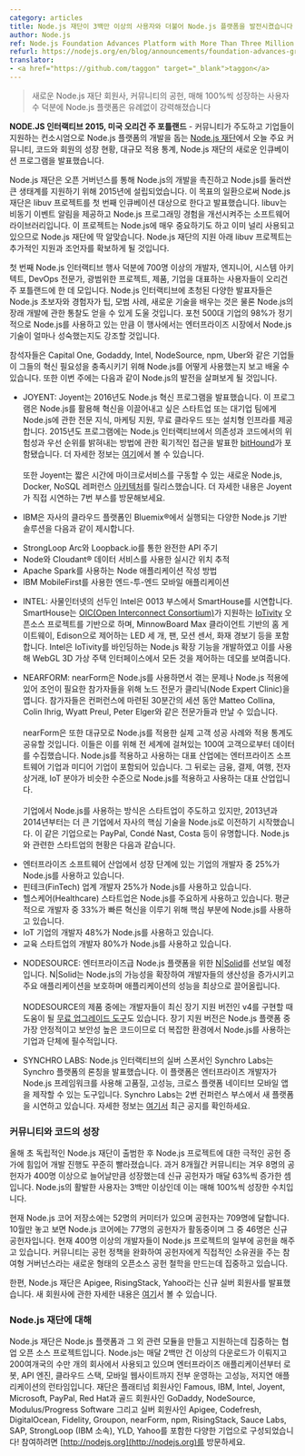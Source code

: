 ```yaml
---
category: articles
title: Node.js 재단이 3백만 이상의 사용자와 더불어 Node.js 플랫폼을 발전시켰습니다
author: Node.js
ref: Node.js Foundation Advances Platform with More Than Three Million Users
refurl: https://nodejs.org/en/blog/announcements/foundation-advances-growth/
translator:
- <a href="https://github.com/taggon" target="_blank">taggon</a>
---
```

<!--
> Node.js Platform Stronger Than Ever with New Node.js Foundation Members,
Community Contributions, and 100 Percent Year-Over-Year User Growth
-->
> 새로운 Node.js 재단 회원사, 커뮤니티의 공헌, 매해 100%씩 성장하는 사용자 수 덕분에 Node.js 플랫폼은 유례없이 강력해졌습니다

<!--
**NODE.JS INTERACTIVE 2015, PORTLAND, OR.** — [The Node.js Foundation](https://nodejs.org/en/foundation/), a community-led and industry-backed consortium to advance the development of the Node.js platform, today is announcing major community, code and membership growth, adoption statistics of the technology at large, and the Foundation’s new incubation program.
-->
**NODE.JS 인터랙티브 2015, 미국 오리건 주 포틀랜드** - 커뮤니티가 주도하고 기업들이 지원하는 컨소시엄으로 Node.js 플랫폼의 개발을 돕는 [Node.js 재단](https://nodejs.org/en/foundation/)에서 오늘 주요 커뮤니티, 코드와 회원의 성장 현황, 대규모 적용 통계, Node.js 재단의 새로운 인큐베이션 프로그램을 발표했습니다.

<!--
The Node.js Foundation was founded in 2015 to accelerate the development of Node.js and support the large ecosystem that it encompasses through open governance. As part of this mission, the Foundation announced its first incubation project libuv. Libuv is a software library that provides asynchronous event notification and improves the Node.js programming experience. The project is both critical to Node.js and already widely used, making it a natural fit for the Foundation. Under the Foundation's umbrella, it will receive additional support and mentorship.
-->
Node.js 재단은 오픈 거버넌스를 통해 Node.js의 개발을 촉진하고 Node.js를 둘러싼 큰 생태계를 지원하기 위해 2015년에 설립되었습니다.
이 목표의 일환으로써 Node.js 재단은 libuv 프로젝트를 첫 번째 인큐베이션 대상으로 한다고 발표했습니다.
libuv는 비동기 이벤트 알림을 제공하고 Node.js 프로그래밍 경험을 개선시켜주는 소프트웨어 라이브러리입니다.
이 프로젝트는 Node.js에 매우 중요하기도 하고 이미 널리 사용되고 있으므로 Node.js 재단에 딱 알맞습니다.
Node.js 재단의 지원 아래 libuv 프로젝트는 추가적인 지원과 조언자를 확보하게 될 것입니다.

<!--
The first Node.js Interactive event unites more than 700 developers, engineers, system architects, DevOps professionals and users representing a wide range of projects, products and companies in Portland, Ore. Node.js Interactive brings together a broad range of speakers to help experienced and novice Node.js users alike learn tips, best practices, new skills, as well as gain insight into future developments for the technology. With Node.js being used in 98% of the Fortune 500 companies regularly, the event will also highlight the maturation of the technology within enterprises.
-->
첫 번째 Node.js 인터랙티브 행사 덕분에 700명 이상의 개발자, 엔지니어, 시스템 아키텍트, DevOps 전문가, 광범위한 프로젝트, 제품, 기업을 대표하는 사용자들이 오리건 주 포틀랜드에 한 데 모입니다.
Node.js 인터랙티브에 초청된 다양한 발표자들은 Node.js 초보자와 경험자가 팁, 모범 사례, 새로운 기술을 배우는 것은 물론 Node.js의 장래 개발에 관한 통찰도 얻을 수 있게 도울 것입니다.
포천 500대 기업의 98%가 정기적으로 Node.js를 사용하고 있는 만큼 이 행사에서는 엔터프라이즈 시장에서 Node.js 기술이 얼마나 성숙했는지도 강조할 것입니다.

<!--
Attendees have the opportunity to see and learn more about how organizations like Capital One, GoDaddy, Intel, NodeSource, npm and Uber are using Node.js to meet their innovation needs. Attendees are also getting a first look at Node.js advancements announced and demoed this week including:
-->
참석자들은 Capital One, Godaddy, Intel, NodeSource, npm, Uber와 같은 기업들이 그들의 혁신 필요성을 충족시키기 위해 Node.js를 어떻게 사용했는지 보고 배울 수 있습니다. 또한 이번 주에는 다음과 같이 Node.js의 발전을 살펴보게 될 것입니다.

<!--
* JOYENT: Joyent is announcing the 2016 Node.js Innovation Program, which provides Node.js expertise, marketing support and free cloud or on-premise infrastructure to start-ups and teams within larger enterprises that are driving innovation powered by Node.js. The 2015 program included [bitHound](https://www.bithound.io/), who will speak at Node.js Interactive about innovative approaches to identifying risk and priorities in dependencies and code.  More info can be found [here](https://www.joyent.com/innovation).
<br><br>Joyent also released a new Node.js, Docker and NoSQL reference [architecture](https://www.joyent.com/blog/how-to-dockerize-a-complete-application) that enables microservices in seconds. To learn more, the company will be demoing this at booth number 7.
-->
* JOYENT: Joyent는 2016년도 Node.js 혁신 프로그램을 발표했습니다.
이 프로그램은 Node.js를 활용해 혁신을 이끌어내고 싶은 스타트업 또는 대기업 팀에게 Node.js에 관한 전문 지식, 마케팅 지원, 무료 클라우드 또는 설치형 인프라를 제공합니다.
2015년도 프로그램에는 Node.js 인터랙티브에서 의존성과 코드에서의 위험성과 우선 순위를 밝혀내는 방법에 관한 획기적인 접근을 발표한 [bitHound](https://www.bithound.io/)가 포함됐습니다.
더 자세한 정보는 [여기](https://www.joyent.com/innovation)에서 볼 수 있습니다.
<br><br>또한 Joyent는 짧은 시간에 마이크로서비스를 구동할 수 있는 새로운 Node.js, Docker, NoSQL 레퍼런스 [아키텍처](https://www.joyent.com/blog/how-to-dockerize-a-complete-application)를 릴리스했습니다.
더 자세한 내용은 Joyent가 직접 시연하는 7번 부스를 방문해보세요.

<!--
* IBM is featuring multiple Node.js based solutions for: a complete API lifecycle via StrongLoop Arc and Loopback.io; real-time location tracking in Node using Cloudant®  data services; how to write Node applications against Apache Spark; and end-to-end mobile applications using IBM MobileFirst -- all running on Bluemix®, IBM's Cloud Platform.
-->
* IBM은 자사의 클라우드 플랫폼인 Bluemix®에서 실행되는 다양한 Node.js 기반 솔루션을 다음과 같이 제시합니다.
 - StrongLoop Arc와 Loopback.io를 통한 완전한 API 주기
 - Node와 Cloudant® 데이터 서비스를 사용한 실시간 위치 추적
 - Apache Spark를 사용하는 Node 애플리케이션 작성 방법
 - IBM MobileFirst를 사용한 엔드-투-엔드 모바일 애플리케이션

<!--
* INTEL: A leader in the Internet of Things, Intel will be demoing a SmartHouse at booth number 0013. Based on the [IoTivity](https://www.iotivity.org/) open source project, which is sponsored by the [Open Interconnect Consortium (OIC)](http://openinterconnect.org/), the SmartHouse includes a home gateway from MinnowBoard Max client, three Edison controlled LEDs, fan, motion sensor, and smoke detector. Intel developed Node.js binding for IoTivity to power the demo with everything being controlled from a WebGL 3D virtual house interface.
-->
* INTEL: 사물인터넷의 선두인 Intel은 0013 부스에서 SmartHouse를 시연합니다.
SmartHouse는 [OIC(Open Interconnect Consortium)](http://openinterconnect.org/)가 지원하는 [IoTivity](https://www.iotivity.org/) 오픈소스 프로젝트를 기반으로 하며, MinnowBoard Max 클라이언트 기반의 홈 게이트웨이, Edison으로 제어하는 LED 세 개, 팬, 모션 센서, 화재 경보기 등을 포함합니다.
Intel은 IoTivity를 바인딩하는 Node.js 확장 기능을 개발하였고 이를 사용해 WebGL 3D 가상 주택 인터페이스에서 모든 것을 제어하는 데모를 보여줍니다.

<!--
* NEARFORM: nearForm is holding a Node Expert Clinic for attendees who are looking for advice on Node.js adoption or struggling with any existing problems. Individuals will be connected to experts including Matteo Collina, Colin Ihrig, Wyatt Preul and Peter Elger for 30 minute sessions which can be arranged at the conference.
<br><br>In addition, the company is sharing real customer successes and adoption statistics of Node.js at large. The company gathered the data from 100 of their Node customers across the globe. The leading industries in implementation and adoption of Node.js include enterprise software companies and media companies. Financial, payment, travel, e-commerce and IoT tie for third in industries that are leading in both adoption and implementation.
<br><br>Startups are leading the way in adding Node.js into their strategy, but in 2013 and 2014 larger incumbents started to transition their stacks with Node.js as a core technology, notable names include PayPal, Condé Nast, and Costa. In terms of startup saturation:
-->
* NEARFORM: nearForm은 Node.js를 사용하면서 겪는 문제나 Node.js 적용에 있어 조언이 필요한 참가자들을 위해 노드 전문가 클리닉(Node Expert Clinic)을 엽니다.
참가자들은 컨퍼런스에 마련된 30분간의 세션 동안 Matteo Collina, Colin Ihrig, Wyatt Preul, Peter Elger와 같은 전문가들과 만날 수 있습니다.
<br><br>nearForm은 또한 대규모로 Node.js를 적용한 실제 고객 성공 사례와 적용 통계도 공유할 것입니다.
이들은 이를 위해 전 세계에 걸쳐있는 100여 고객으로부터 데이터를 수집했습니다.
Node.js를 적용하고 사용하는 대표 산업에는 엔터프라이즈 소프트웨어 기업과 미디어 기업이 포함되어 있습니다.
그 뒤로는 금융, 결제, 여행, 전자상거래, IoT 분야가 비슷한 수준으로 Node.js를 적용하고 사용하는 대표 산업입니다.<!-- 역주: 원문에는 '공동 3위(tie for third)'라는 표현이 있지만 어색한 듯 해서 '비슷한 수준'이라는 말로 수정했습니다 -->
<br><br>기업에서 Node.js를 사용하는 방식은 스타트업이 주도하고 있지만, 2013년과 2014년부터는 더 큰 기업에서 자사의 핵심 기술을 Node.js로 이전하기 시작했습니다.
이 같은 기업으로는 PayPal, Condé Nast, Costa 등이 유명합니다.
Node.js와 관련한 스타트업의 현황은 다음과 같습니다.

<!--
 * 25% of developers at growth-stage companies in enterprise software are using Node.js;
 * 25% of developers at FinTech startups are using Node.js;
 * Healthcare startups are using Node.js in a significant way - an average of 33% of developers are using Node.js with the primary    use-case to enable rapid-innovation;
 * 48% of developers are using Node.js at IoT companies;
 * 80% of developers at education startups are using the technology.
-->
 * 엔터프라이즈 소프트웨어 산업에서 성장 단계에 있는 기업의 개발자 중 25%가 Node.js를 사용하고 있습니다.
 * 핀테크(FinTech) 업계 개발자 25%가 Node.js를 사용하고 있습니다.
 * 헬스케어(Healthcare) 스타트업은 Node.js를 주요하게 사용하고 있습니다. 평균적으로 개발자 중 33%가 빠른 혁신을 이루기 위해 핵심 부분에 Node.js를 사용하고 있습니다.
 * IoT 기업의 개발자 48%가 Node.js를 사용하고 있습니다.
 * 교육 스타트업의 개발자 80%가 Node.js를 사용하고 있습니다.

<!--
* NODESOURCE: The company will showcase [N|Solid](https://nodesource.com/products/nsolid) for Enterprise-grade Node.js platform. It extends the capability of Node.js to provide increased developer productivity, protection of critical applications, and peak application performance.
<br><br>The company will also have [free upgrade tools](https://marketing.nodesource.com/acton/fs/blocks/showLandingPage/a/15680/p/p-001f/t/page/fm/4) available to help developers implement the latest Long Term Support version, v4. This version is essential for enterprises and companies using Node.js in more complex environments as it is the most stable and highly security code from the platform.
-->
* NODESOURCE: 엔터프라이즈급 Node.js 플랫폼을 위한 [N|Solid](https://nodesource.com/products/nsolid)를 선보일 예정입니다.
N|Solid는 Node.js의 가능성을 확장하여 개발자들의 생산성을 증가시키고 주요 애플리케이션을 보호하며 애플리케이션의 성능을 최상으로 끌어올립니다.
<br><br>NODESOURCE의 제품 중에는 개발자들이 최신 장기 지원 버전인 v4를 구현할 때 도움이 될 [무료 업그레이드 도구](https://marketing.nodesource.com/acton/fs/blocks/showLandingPage/a/15680/p/p-001f/t/page/fm/4)도 있습니다.
장기 지원 버전은 Node.js 플랫폼 중 가장 안정적이고 보안성 높은 코드이므로 더 복잡한 환경에서 Node.js를 사용하는 기업과 단체에 필수적입니다.

<!--
* SYNCHRO LABS: Silver Node.js Interactive sponsor Synchro Labs announced the launch of Synchro platform, a new tool that allows enterprise developers to create high quality, high performance, cross-platform native mobile applications using the Node.js framework. The company is demoing the new platform at the conference booth 2. More information on the recent announcement [here](https://synchro.io/launch).
-->
* SYNCHRO LABS: Node.js 인터랙티브의 실버 스폰서인 Synchro Labs는 Synchro 플랫폼의 론칭을 발표했습니다.
이 플랫폼은 엔터프라이즈 개발자가 Node.js 프레임워크를 사용해 고품질, 고성능, 크로스 플랫폼 네이티브 모바일 앱을 제작할 수 있는 도구입니다.
Synchro Labs는 2번 컨퍼런스 부스에서 새 플랫폼을 시연하고 있습니다.
자세한 정보는 [여기서](https://synchro.io/launch) 최근 공지를 확인하세요.

<!--
### Community and Code Growth
Since the independent Node.js Foundation launched earlier this year, development progress continues to accelerate with dramatic increases in contributions to the project. In the past eight months, the community has grown from 8 to more than 400 contributors, with first-time contributors as high as 63 percent per month. There are more than 3 million active users of Node.js, which has increased 100% year over year.
-->

### 커뮤니티와 코드의 성장

올해 초 독립적인 Node.js 재단이 출범한 후 Node.js 프로젝트에 대한 극적인 공헌 증가에 힘입어 개발 진행도 꾸준히 빨라졌습니다.
과거 8개월간 커뮤니티는 겨우 8명의 공헌자가 400명 이상으로 늘어날만큼 성장했는데 신규 공헌자가 매달 63%씩 증가한 셈입니다.
Node.js의 활발한 사용자는 3백만 이상인데 이는 매해 100%씩 성장한 수치입니다.

<!--
Currently the core Node.js repository includes 52 committers, while there’s been more than 709 contributors over time. Node.js core had 77 active contributors in October alone, with 46 of those being first-time contributors. More than 400 developers have commit rights to some part of the Node.js project currently. The community is focused on creating a new type of open source contribution philosophy called participatory governance, which liberalizes contribution policies and provides direct ownership to contributors.
-->
현재 Node.js 코어 저장소에는 52명의 커미터가 있으며 공헌자는 709명에 달합니다.
10월만 놓고 보면 Node.js 코어에는 77명의 공헌자가 활동중이며 그 중 46명은 신규 공헌자입니다.
현재 400명 이상의 개발자들이 Node.js 프로젝트의 일부에 공헌을 해주고 있습니다.
커뮤니티는 공헌 정책을 완화하여 공헌자에게 직접적인 소유권을 주는 참여형 거버넌스라는 새로운 형태의 오픈소스 공헌 철학을 만드는데 집중하고 있습니다.

<!--
In addition, the Foundation announced three new Silver members to the team, Apigee, RisingStack, and Yahoo. You can find details of the new membership here.
-->
한편, Node.js 재단은 Apigee, RisingStack, Yahoo라는 신규 실버 회원사를 발표했습니다.
새 회원사에 관한 자세한 내용은 [여기](https://nodejs.github.io/nodejs-ko/articles/2015/12/08/apigee-rising-stack-yahoo/)서 볼 수 있습니다.

<!--
About Node.js Foundation
Node.js Foundation is a collaborative open source project dedicated to building and supporting the Node.js platform and other related modules. Node.js is used by tens of thousands of organizations in more than 200 countries and amasses more than 2 million downloads per month. It is the runtime of choice for high-performance, low latency applications, powering everything from enterprise applications, robots, API engines, cloud stacks and mobile websites. The Foundation is made up of a diverse group of companies including Platinum members Famous, IBM, Intel, Joyent, Microsoft, PayPal and Red Hat. Gold members include GoDaddy, NodeSource and Modulus/Progress Software, and Silver members include Apigee, Codefresh, DigitalOcean, Fidelity, Groupon, nearForm, npm, RisingStack, Sauce Labs, SAP, StrongLoop (an IBM company), YLD!, and Yahoo. Get involved here: [http://nodejs.org](https://nodejs.org/en/).
-->

### Node.js 재단에 대해

Node.js 재단은 Node.js 플랫폼과 그 외 관련 모듈을 만들고 지원하는데 집중하는 협업 오픈 소스 프로젝트입니다.
Node.js는 매달 2백만 건 이상의 다운로드가 이뤄지고 200여개국의 수만 개의 회사에서 사용되고 있으며 엔터프라이즈 애플리케이션부터 로봇, API 엔진, 클라우드 스택, 모바일 웹사이트까지 전부 운영하는 고성능, 저지연 애플리케이션의 런타임입니다.
재단은 플래티넘 회원사인 Famous, IBM, Intel, Joyent, Microsoft, PayPal, Red Hat과 골드 회원사인 GoDaddy, NodeSource, Modulus/Progress Software 그리고 실버 회원사인 Apigee, Codefresh, DigitalOcean, Fidelity, Groupon, nearForm, npm, RisingStack, Sauce Labs, SAP, StrongLoop (IBM 소속), YLD, Yahoo를 포함한 다양한 기업으로 구성되었습니다!
참여하려면 [http://nodejs.org](http://nodejs.org)를 방문하세요.
